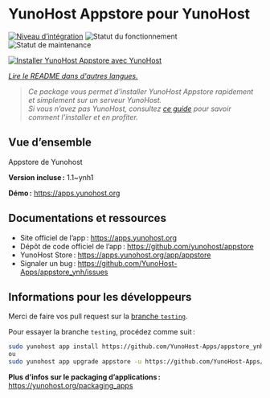 <!--
Nota bene : ce README est automatiquement généré par <https://github.com/YunoHost/apps/tree/master/tools/readme_generator>
Il NE doit PAS être modifié à la main.
-->

# YunoHost Appstore pour YunoHost

[![Niveau d’intégration](https://dash.yunohost.org/integration/appstore.svg)](https://ci-apps.yunohost.org/ci/apps/appstore/) ![Statut du fonctionnement](https://ci-apps.yunohost.org/ci/badges/appstore.status.svg) ![Statut de maintenance](https://ci-apps.yunohost.org/ci/badges/appstore.maintain.svg)

[![Installer YunoHost Appstore avec YunoHost](https://install-app.yunohost.org/install-with-yunohost.svg)](https://install-app.yunohost.org/?app=appstore)

*[Lire le README dans d'autres langues.](./ALL_README.md)*

> *Ce package vous permet d’installer YunoHost Appstore rapidement et simplement sur un serveur YunoHost.*  
> *Si vous n’avez pas YunoHost, consultez [ce guide](https://yunohost.org/install) pour savoir comment l’installer et en profiter.*

## Vue d’ensemble

Appstore de Yunohost

**Version incluse :** 1.1~ynh1

**Démo :** <https://apps.yunohost.org>
## Documentations et ressources

- Site officiel de l’app : <https://apps.yunohost.org>
- Dépôt de code officiel de l’app : <https://github.com/yunohost/appstore>
- YunoHost Store : <https://apps.yunohost.org/app/appstore>
- Signaler un bug : <https://github.com/YunoHost-Apps/appstore_ynh/issues>

## Informations pour les développeurs

Merci de faire vos pull request sur la [branche `testing`](https://github.com/YunoHost-Apps/appstore_ynh/tree/testing).

Pour essayer la branche `testing`, procédez comme suit :

```bash
sudo yunohost app install https://github.com/YunoHost-Apps/appstore_ynh/tree/testing --debug
ou
sudo yunohost app upgrade appstore -u https://github.com/YunoHost-Apps/appstore_ynh/tree/testing --debug
```

**Plus d’infos sur le packaging d’applications :** <https://yunohost.org/packaging_apps>
